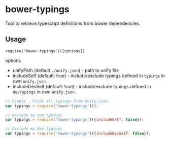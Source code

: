 # bower-typings
Tool to retrieve typescript definitions from bower dependencies.


## Usage

`require('bower-typings')([options])`

options
- unifyPath (default `./unify.json`) - path to unify file
- includeSelf (default: true) - include/exclude typings defined in `typings` in own `unify.json`.
- includeDevSelf (default: true) - include/exclude typings defined in `devTypings` in own `unify.json`.

```javascript
// Simple - Finds all typings from unify.json
var typings = require('bower-typings')();

// Exclude my own typings
var typings = require('bower-typings')({includeSelf: false});

// Exclude my dev typings
var typings = require('bower-typings')({includeDevSelf: false});
```
